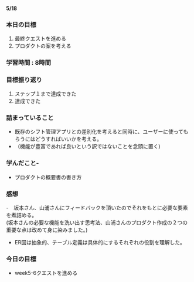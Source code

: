 #### 5/18
### 本日の目標
1. 最終クエストを進める
2. プロダクトの案を考える
### 学習時間 : 8時間
### 目標振り返り
1. ステップ１まで達成できた
2. 達成できた
### 詰まっていること
- 既存のシフト管理アプリとの差別化を考えると同時に、ユーザーに使ってもらうにはどうすればいいかを考える。  
- （機能が豊富であれば良いという訳ではないことを念頭に置く)
### 学んだこと- 
- プロダクトの概要書の書き方
### 感想
-　坂本さん、山浦さんにフィードバックを頂いたのでそれをもとに必要な要素を煮詰める。  
   (坂本さんの必要な機能を洗い出す思考法、山浦さんのプロダクト作成の２つの重要な点は改めて身に染みました。)
- ER図は抽象的、テーブル定義は具体的にするそれぞれの役割を理解した。
### 今日の目標
- week5-6クエストを進める
